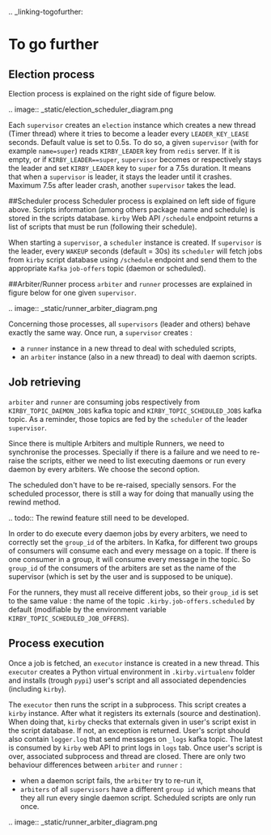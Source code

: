 .. _linking-togofurther:
# To go further 
## Election process
Election process is explained on the right side of figure below. 

.. image:: _static/election_scheduler_diagram.png

Each `supervisor` creates an `election` instance which creates a new thread 
(Timer thread) where it tries to become a leader every `LEADER_KEY_LEASE` 
seconds. Default value is set to 0.5s.   To do so, a given `supervisor` 
(with for example `name=super`) reads `KIRBY_LEADER` key from `redis` server. 
If it is empty, or if `KIRBY_LEADER==super`, `supervisor` becomes or respectively 
stays the leader and  set `KIRBY_LEADER` key to `super` for a 7.5s duration.
It means that when a `supervisor` is leader, it stays the leader until it crashes. 
Maximum 7.5s after leader crash, another `supervisor` takes the lead. 
 
 
 ##Scheduler process
Scheduler process is explained on left side of figure above. Scripts information
(among others package name and schedule) is stored in 
the scripts database. `kirby` Web API `/schedule` endpoint returns a list of 
scripts that must be run (following their schedule).
 
When starting a `supervisor`, a `scheduler` instance is created. 
If `supervisor` is the leader, every `WAKEUP` seconds (default = 30s) its
`scheduler`  will fetch jobs from `kirby` script database using `/schedule` 
endpoint and send them to the appropriate  `Kafka` `job-offers` 
topic (daemon or scheduled).
 
 
 
 ##Arbiter/Runner process
`arbiter` and `runner` processes are explained in figure below for 
one given `supervisor`.

.. image:: _static/runner_arbiter_diagram.png


Concerning those processes, all `supervisors` (leader and others) behave 
exactly the same way. Once run, a `supervisor` creates : 
- a `runner` instance in a new thread to deal with scheduled scripts,
- an `arbiter` instance (also in a new thread) to deal with daemon scripts. 
 
 
## Job retrieving
`arbiter` and `runner` are consuming jobs respectively from `KIRBY_TOPIC_DAEMON_JOBS`
kafka topic and `KIRBY_TOPIC_SCHEDULED_JOBS` kafka topic. As a reminder, those topics are fed by the 
`scheduler` of the leader `supervisor`.

Since there is multiple Arbiters and multiple Runners, we need to synchronise the processes. Specially if 
there is a failure and we need to re-raise the scripts, either we need to list executing daemons or run every daemon 
by every arbiters. We choose the second option. 

The scheduled don't have to be re-raised, specially sensors. For the scheduled processor, there is still a way for doing
that manually using the rewind method.

.. todo:: The rewind feature still need to be developed. 

In order to do execute every daemon jobs by every arbiters, we need to correctly set the `group_id` of the arbiters. 
In Kafka, for different two groups of consumers will consume each and every message on a topic. If there is one consumer
in a group, it will consume every message in the topic. So `group_id` of the consumers of the arbiters are set as the 
name of the supervisor (which is set by the user and is supposed to be unique).

For the runners, they must all receive different jobs, so their `group_id` is set to the same value : the name of 
the topic `.kirby.job-offers.scheduled` by default (modifiable by the environment variable 
`KIRBY_TOPIC_SCHEDULED_JOB_OFFERS`).

## Process execution
Once a job is fetched, an `executor` instance is created in a new thread. This `executor`
creates a Python virtual environment in `.kirby.virtualenv` folder and installs (trough `pypi`)
user's script and all associated dependencies (including `kirby`).

The `executor` then runs the script in a subprocess. This script creates a `kirby` instance. 
After what it registers its externals (source and destination). When doing that, 
`kirby` checks that externals given in user's script exist in the script database. If 
not, an exception is returned. 
User's script should also contain `logger.log` that send messages on `_logs` kafka topic. 
The latest is consumed by `kirby` web API to print logs in `logs` tab. 
Once user's script is over, associated subprocess and thread are closed.
There are only two behaviour differences between `arbiter` and `runner` :
- when a daemon script fails, the `arbiter` try to re-run it, 
- `arbiters` of all `supervisors` have a different `group id` which means that they all run
every single daemon script. Scheduled scripts are only run once. 

 
.. image:: _static/runner_arbiter_diagram.png

 
